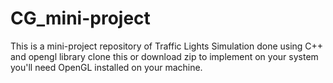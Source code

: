 # CG_mini-project
This is a mini-project repository of Traffic Lights Simulation done using C++ and opengl library
clone this or download zip to implement on your system 
you'll need OpenGL installed on your machine.
